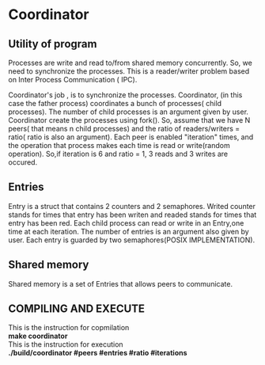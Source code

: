 #  Coordinator

## Utility of program
 
  Processes are write and read to/from  shared memory concurrently. So, we need to synchronize  the processes.
  This is a reader/writer problem based on Inter Process Communication ( IPC).


  Coordinator's job , is to  synchronize the processes.
  Coordinator, (in this case the father process) coordinates a bunch of processes( child processes). The number of child processes is
  an argument given by user. Coordinator create the processes  using  fork(). 
  So, assume that we have N peers( that means n child processes) and the ratio of readers/writers = ratio( ratio is also an argument).
  Each peer is enabled "iteration" times, and the operation that  process makes each time is read or write(random operation).
  So,if iteration is 6 and ratio = 1,  3 reads and 3 writes are occured.

##  Entries

  Entry is a struct that contains 2 counters and 2 semaphores. Writed counter stands for  times that entry has been writen and readed     stands for 
  times that entry has been red.
  Each child process can read or write in an Entry,one time at each iteration.
  The number of entries is  an argument also given by user.
  Each entry is guarded by two semaphores(POSIX IMPLEMENTATION).


##  Shared memory
  Shared memory is  a set of Entries that allows peers to communicate. 
  
##  COMPILING AND EXECUTE   
   This is the instruction for copmilation  
   **make coordinator**   
   This is the instruction for execution    
   **./build/coordinator  #peers #entries #ratio #iterations**
   









